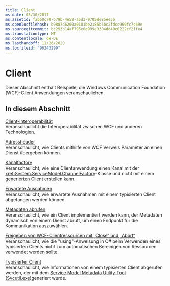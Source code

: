 ```yaml
---
title: Client
ms.date: 03/30/2017
ms.assetid: fabb0c70-b79b-4e58-a5d3-9705de85ee5b
ms.openlocfilehash: b9887d6200a0101be2185b5bc2fdcc969fc7c69e
ms.sourcegitcommit: bc293b14af795e0e999e3304dd40c0222cf2ffe4
ms.translationtype: MT
ms.contentlocale: de-DE
ms.lasthandoff: 11/26/2020
ms.locfileid: "96243299"
---
```

# <a name="client"></a>Client

Dieser Abschnitt enthält Beispiele, die Windows Communication Foundation (WCF)-Client Anwendungen veranschaulichen.  
  
## <a name="in-this-section"></a>In diesem Abschnitt  

 [Client-Interoperabilität](client-interoperability.md)  
 Veranschaulicht die Interoperabilität zwischen WCF und anderen Technologien.  
  
 [Adressheader](address-headers.md)  
 Veranschaulicht, wie Clients mithilfe von WCF Verweis Parameter an einen Dienst übergeben können.  
  
 [Kanalfactory](channel-factory.md)  
 Veranschaulicht, wie eine Clientanwendung einen Kanal mit der <xref:System.ServiceModel.ChannelFactory>-Klasse und nicht mit einem generierten Client erstellen kann.  
  
 [Erwartete Ausnahmen](expected-exceptions.md)  
 Veranschaulicht, wie erwartete Ausnahmen mit einem typisierten Client abgefangen werden können.  
  
 [Metadaten abrufen](retrieve-metadata.md)  
 Veranschaulicht, wie ein Client implementiert werden kann, der Metadaten dynamisch von einem Dienst abruft, um einen Endpunkt für die Kommunikation auszuwählen.  
  
 [Freigeben von WCF-Clientressourcen mit „Close“ und „Abort“](use-close-abort-release-wcf-client-resources.md)  
 Veranschaulicht, wie die "using"-Anweisung in C# beim Verwenden eines typisierten Clients nicht zum automatischen Bereinigen von Ressourcen verwendet werden sollte.  
  
 [Typisierter Client](typed-client.md)  
 Veranschaulicht, wie Informationen von einem typisierten Client abgerufen werden, der mit dem [Service Model Metadata Utility-Tool (Svcutil.exe)](../servicemodel-metadata-utility-tool-svcutil-exe.md)generiert wurde.
